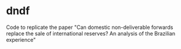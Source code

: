 # dndf
Code to replicate the paper "Can domestic non-deliverable forwards replace the sale of international reserves? An analysis of the Brazilian experience"
